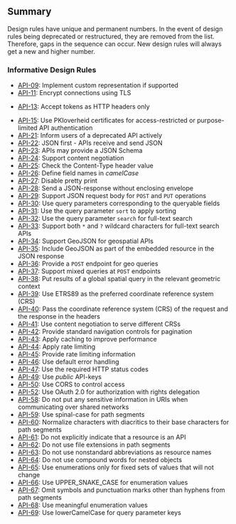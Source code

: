 
## Summary

<aside class="note">
Design rules have unique and permanent numbers. In the event of design rules being deprecated or restructured, they are removed from the list. Therefore, gaps in the sequence can occur. New design rules will always get a new and higher number.
</aside>

### Informative Design Rules

* <a href="#api-09">API-09</a>: Implement custom representation if supported
* <a href="#api-11">API-11</a>: Encrypt connections using TLS
<!-- * <a href="#api-12">API-12</a>: Allow access to an API only if an API key is provided -->
* <a href="#api-13">API-13</a>: Accept tokens as HTTP headers only
<!-- * <a href="#api-14">API-14</a>: Use OAuth 2.0 for authorization -->
* <a href="#api-15">API-15</a>: Use PKIoverheid certificates for access-restricted or purpose-limited API authentication
* <a href="#api-21">API-21</a>: Inform users of a deprecated API actively
* <a href="#api-22">API-22</a>: JSON first - APIs receive and send JSON
* <a href="#api-23">API-23</a>: APIs may provide a JSON Schema
* <a href="#api-24">API-24</a>: Support content negotiation
* <a href="#api-25">API-25</a>: Check the Content-Type header value
* <a href="#api-26">API-26</a>: Define field names in *camelCase*
* <a href="#api-27">API-27</a>: Disable pretty print
* <a href="#api-28">API-28</a>: Send a JSON-response without enclosing envelope
* <a href="#api-29">API-29</a>: Support JSON request body for `POST` and `PUT` operations
* <a href="#api-30">API-30</a>: Use query parameters corresponding to the queryable fields
* <a href="#api-31">API-31</a>: Use the query parameter `sort` to apply sorting
* <a href="#api-32">API-32</a>: Use the query parameter `search` for full-text search
* <a href="#api-33">API-33</a>: Support both `*` and `?` wildcard characters for full-text search APIs
* <a href="#api-34">API-34</a>: Support GeoJSON for geospatial APIs
* <a href="#api-35">API-35</a>: Include GeoJSON as part of the embedded resource in the JSON response
* <a href="#api-36">API-36</a>: Provide a `POST` endpoint for geo queries
* <a href="#api-37">API-37</a>: Support mixed queries at `POST` endpoints
* <a href="#api-38">API-38</a>: Put results of a global spatial query in the relevant geometric context
* <a href="#api-39">API-39</a>: Use ETRS89 as the preferred coordinate reference system (CRS)
* <a href="#api-40">API-40</a>: Pass the coordinate reference system (CRS) of the request and the response in the headers
* <a href="#api-41">API-41</a>: Use content negotiation to serve different CRSs
* <a href="#api-42">API-42</a>: Provide standard navigation controls for pagination
* <a href="#api-43">API-43</a>: Apply caching to improve performance
* <a href="#api-44">API-44</a>: Apply rate limiting
* <a href="#api-45">API-45</a>: Provide rate limiting information
* <a href="#api-46">API-46</a>: Use default error handling
* <a href="#api-47">API-47</a>: Use the required HTTP status codes
* <a href="#api-49">API-49</a>: Use *public* API-keys
* <a href="#api-50">API-50</a>: Use CORS to control access
* <a href="#api-52">API-52</a>: Use OAuth 2.0 for authorization with rights delegation
* <a href="#api-58">API-58</a>: Do not put any sensitive information in URIs when communicating over shared networks
* <a href="#api-59">API-59</a>: Use spinal-case for path segments
* <a href="#api-60">API-60</a>: Normalize characters with diacritics to their base characters for path segments
* <a href="#api-61">API-61</a>: Do not explicitly indicate that a resource is an API
* <a href="#api-62">API-62</a>: Do not use file extensions in path segments
* <a href="#api-63">API-63</a>: Do not use nonstandard abbreviations as resource names
* <a href="#api-64">API-64</a>: Do not use compound words for nested objects
* <a href="#api-65">API-65</a>: Use enumerations only for fixed sets of values that will not change
* <a href="#api-66">API-66</a>: Use UPPER_SNAKE_CASE for enumeration values
* <a href="#api-67">API-67</a>: Omit symbols and punctuation marks other than hyphens from path segments
* <a href="#api-68">API-68</a>: Use meaningful enumeration values
* <a href="#api-69">API-69</a>: Use lowerCamelCase for query parameter keys


<!-- ### <a name="api-12"></a>API-12: Allow access to an API only if an API key is provided

Preferrably, APIs should require at least a sign-up process that involves
accepting its fair use policy before an API key is issued. -->

<!-- ### <a name="api-14"></a>API-14: Use OAuth 2.0 for authorization

A RESTful API should not maintain state. A token has to be sent for each
request. OAuth 2.0 is the recommended standard. Chapter *Beveiliging* contains
further information. -->
